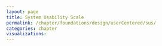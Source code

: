 ```yaml
---
layout: page
title: System Usability Scale
permalink: /chapter/foundations/design/userCentered/sus/
categories: chapter
visualizations:
---
```


